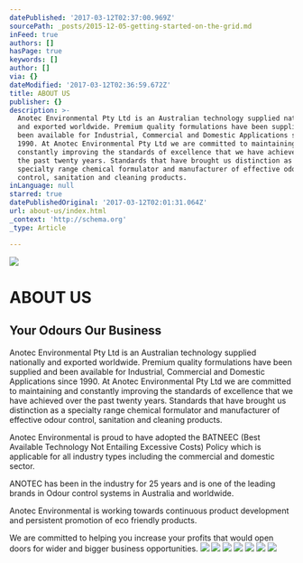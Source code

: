 ```yaml
---
datePublished: '2017-03-12T02:37:00.969Z'
sourcePath: _posts/2015-12-05-getting-started-on-the-grid.md
inFeed: true
authors: []
hasPage: true
keywords: []
author: []
via: {}
dateModified: '2017-03-12T02:36:59.672Z'
title: ABOUT US
publisher: {}
description: >-
  Anotec Environmental Pty Ltd is an Australian technology supplied nationally
  and exported worldwide. Premium quality formulations have been supplied and
  been available for Industrial, Commercial and Domestic Applications since
  1990. At Anotec Environmental Pty Ltd we are committed to maintaining and
  constantly improving the standards of excellence that we have achieved over
  the past twenty years. Standards that have brought us distinction as a
  specialty range chemical formulator and manufacturer of effective odour
  control, sanitation and cleaning products.
inLanguage: null
starred: true
datePublishedOriginal: '2017-03-12T02:01:31.064Z'
url: about-us/index.html
_context: 'http://schema.org'
_type: Article

---
```

![](https://the-grid-user-content.s3-us-west-2.amazonaws.com/2f8dded5-e674-41e9-8e1e-0fb1f47bb2d7.jpg)

# ABOUT US

## Your Odours Our Business

Anotec Environmental Pty Ltd is an Australian technology supplied nationally and exported worldwide. Premium quality formulations have been supplied and been available for Industrial, Commercial and Domestic Applications since 1990\. At Anotec Environmental Pty Ltd we are committed to maintaining and constantly improving the standards of excellence that we have achieved over the past twenty years. Standards that have brought us distinction as a specialty range chemical formulator and manufacturer of effective odour control, sanitation and cleaning products.

Anotec Environmental is proud to have adopted the BATNEEC (Best Available Technology Not Entailing Excessive Costs) Policy which is applicable for all industry types including the commercial and domestic sector.

ANOTEC has been in the industry for 25 years and is one of the leading brands in Odour control systems in Australia and worldwide.

Anotec Environmental is working towards continuous product development and persistent promotion of eco friendly products.

We are committed to helping you increase your profits that would open doors for wider and bigger business opportunities.
![](https://the-grid-user-content.s3-us-west-2.amazonaws.com/04233b49-f195-47ed-85cf-1b244589d199.jpg)
![](https://the-grid-user-content.s3-us-west-2.amazonaws.com/cac3523f-c114-4ebc-8c7a-13606bfdc047.png)
![](https://the-grid-user-content.s3-us-west-2.amazonaws.com/53b6131e-6b3d-4ac4-a945-ea8f55af167e.jpg)
![](https://the-grid-user-content.s3-us-west-2.amazonaws.com/329b16b6-649c-41c8-adf0-fde624d801b0.png)
![](https://the-grid-user-content.s3-us-west-2.amazonaws.com/835495fe-f414-4f84-9374-0eb005d7c77e.jpg)
![](https://the-grid-user-content.s3-us-west-2.amazonaws.com/e6340e20-e011-4013-b934-6a410200e839.jpg)
![](https://the-grid-user-content.s3-us-west-2.amazonaws.com/872a3264-eca2-46f4-bc47-7f22e52ce21f.jpg)